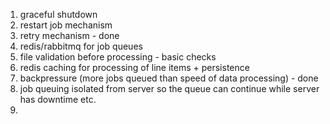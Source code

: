 1. graceful shutdown
2. restart job mechanism
3. retry mechanism - done
4. redis/rabbitmq for job queues
5. file validation before processing - basic checks
6. redis caching for processing of line items + persistence
7. backpressure (more jobs queued than speed of data processing) - done
8. job queuing isolated from server so the queue can continue while server has downtime etc.
9. 
